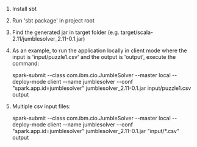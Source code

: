 1. Install sbt

2. Run 'sbt package' in project root

3. Find the generated jar in target folder (e.g. target/scala-2.11/jumblesolver_2.11-0.1.jar)

4. As an example, to run the application locally in client mode where the input is 'input/puzzle1.csv' and the output is 'output', execute the command:

    spark-submit --class com.ibm.cio.JumbleSolver --master local --deploy-mode client --name jumblesolver --conf "spark.app.id=jumblesolver" jumblesolver_2.11-0.1.jar input/puzzle1.csv output

5. Multiple csv input files:

    spark-submit --class com.ibm.cio.JumbleSolver --master local --deploy-mode client --name jumblesolver --conf "spark.app.id=jumblesolver" jumblesolver_2.11-0.1.jar "input/*.csv" output